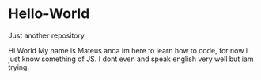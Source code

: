# Hello-World
Just another repository

Hi World
My name is Mateus anda im here to learn how to code, for now i just know something of JS.
I dont even and speak english very well but iam trying.

